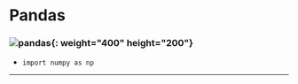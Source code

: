 # Pandas
### ![pandas](https://raw.githubusercontent.com/pandas-dev/pandas/main/web/pandas/static/img/pandas.svg){: weight="400" height="200"}<br>
* `import numpy as np`
---
